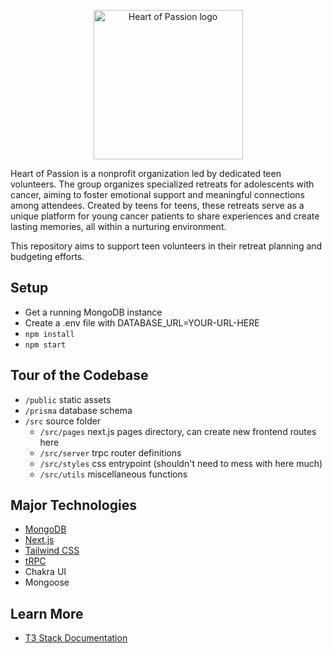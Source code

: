 <p align="center">
  <img width="239" src="https://github.com/GTBitsOfGood/heart-of-passion/assets/20666846/ac2e6e6d-692c-488b-88cc-0512744e7a4e" alt="Heart of Passion logo"/>
</p>

Heart of Passion is a nonprofit organization led by dedicated teen volunteers. The group organizes specialized retreats for adolescents with cancer, aiming to foster emotional support and meaningful connections among attendees. Created by teens for teens, these retreats serve as a unique platform for young cancer patients to share experiences and create lasting memories, all within a nurturing environment.

This repository aims to support teen volunteers in their retreat planning and budgeting efforts.

## Setup

- Get a running MongoDB instance
- Create a .env file with DATABASE_URL=YOUR-URL-HERE
- `npm install`
- `npm start`

## Tour of the Codebase

- `/public` static assets
- `/prisma` database schema
- `/src` source folder
  - `/src/pages` next.js pages directory, can create new frontend routes here
  - `/src/server` trpc router definitions
  - `/src/styles` css entrypoint (shouldn't need to mess with here much)
  - `/src/utils` miscellaneous functions

## Major Technologies

- [MongoDB](https://www.mongodb.com/)
- [Next.js](https://nextjs.org)
- [Tailwind CSS](https://tailwindcss.com)
- [tRPC](https://trpc.io)
- Chakra UI
- Mongoose

## Learn More

- [T3 Stack Documentation](https://create.t3.gg/)
